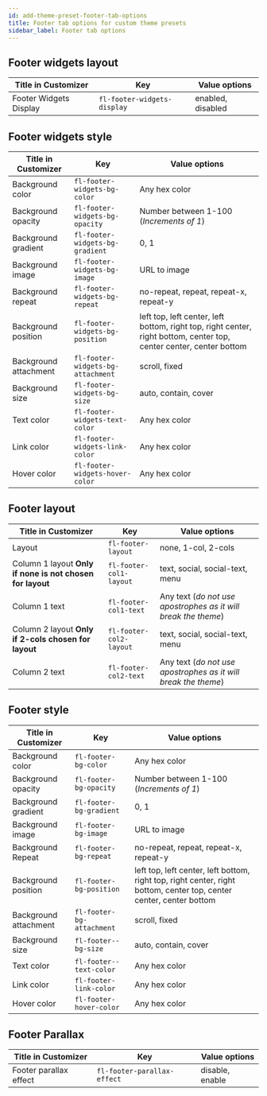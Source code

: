```yaml
---
id: add-theme-preset-footer-tab-options
title: Footer tab options for custom theme presets
sidebar_label: Footer tab options
---
```


## Footer widgets layout

Title in Customizer  |  Key  |  Value options
---|---|---
Footer Widgets Display  |  `fl-footer-widgets-display`  |  enabled, disabled

## Footer widgets style

Title in Customizer  |  Key  |  Value options
---|---|---
Background color  |  `fl-footer-widgets-bg-color`  |  Any hex color
Background opacity  |  `fl-footer-widgets-bg-opacity`  |  Number between 1-100 (_Increments of 1_)
Background gradient  |  `fl-footer-widgets-bg-gradient`  |  0, 1
Background image  |  `fl-footer-widgets-bg-image`  |  URL to image
Background repeat  |  `fl-footer-widgets-bg-repeat`  |  no-repeat, repeat, repeat-x, repeat-y
Background position  |  `fl-footer-widgets-bg-position`  |  left top, left center, left bottom, right top, right center, right bottom, center top, center center, center bottom
Background attachment  |  `fl-footer-widgets-bg-attachment`  |  scroll, fixed
Background size  |  `fl-footer-widgets-bg-size`  |  auto, contain, cover
Text color  |  `fl-footer-widgets-text-color`  |  Any hex color
Link color  |  `fl-footer-widgets-link-color`  |  Any hex color
Hover color  |  `fl-footer-widgets-hover-color`  |  Any hex color

## Footer layout

Title in Customizer  |  Key  |  Value options
---|---|---
Layout  |  `fl-footer-layout`  |  none, 1-col, 2-cols
Column 1 layout **Only if none is not chosen for layout** |  `fl-footer-col1-layout`  |  text, social, social-text, menu
Column 1 text  |  `fl-footer-col1-text`  |  Any text (_do not use apostrophes as it will break the theme_)
Column 2 layout **Only if 2-cols chosen  for layout** |  `fl-footer-col2-layout`  |  text, social, social-text, menu
Column 2 text  |  `fl-footer-col2-text`  |  Any text (_do not use apostrophes as it will break the theme_)

## Footer style

Title in Customizer  |  Key  |  Value options
---|---|---
Background color  |  `fl-footer-bg-color`  |  Any hex color
Background opacity  |  `fl-footer-bg-opacity`  |  Number between 1-100 (_Increments of 1_)
Background gradient  |  `fl-footer-bg-gradient`  |  0, 1
Background image  |  `fl-footer-bg-image`  |  URL to image
Background Repeat  |  `fl-footer-bg-repeat`  |  no-repeat, repeat, repeat-x, repeat-y
Background position  |  `fl-footer-bg-position`  |  left top, left center, left bottom, right top, right center, right bottom, center top, center center, center bottom
Background attachment  |  `fl-footer-bg-attachment`  |  scroll, fixed
Background size  |  `fl-footer--bg-size`  |  auto, contain, cover
Text color  |  `fl-footer--text-color`  |  Any hex color
Link color  |  `fl-footer-link-color`  |  Any hex color
Hover color  |  `fl-footer-hover-color`  |  Any hex color

## Footer Parallax

Title in Customizer  |  Key  |  Value options
---|---|---
Footer parallax effect  |  `fl-footer-parallax-effect`  |  disable, enable
